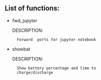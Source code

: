 ## List of functions:
* fwd_jupyter

    DESCRIPTION:

        Forward  ports for jupyter notebook

* showbat
    
    DESCRIPTION:

        Show battery percentage and time to 
        charge/discharge
